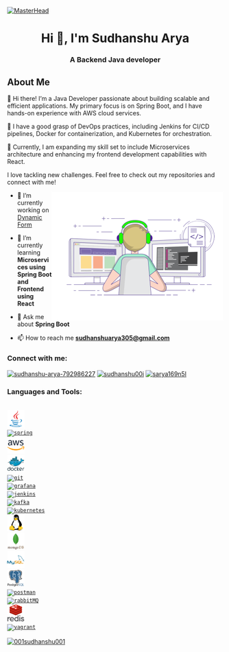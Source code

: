 [![MasterHead](https://visme.co/blog/wp-content/uploads/2019/10/animated-presentation-software-header-wide.gif)](mydevland.vercel.app)
<h1 align="center">Hi 👋, I'm Sudhanshu Arya</h1>
<h3 align="center">A Backend Java developer</h3>

## About Me
👋 Hi there! I’m a Java Developer passionate about building scalable and efficient applications. My primary focus is on Spring Boot, and I have hands-on experience with AWS cloud services.

🔧 I have a good grasp of DevOps practices, including Jenkins for CI/CD pipelines, Docker for containerization, and Kubernetes for orchestration.

🚀 Currently, I am expanding my skill set to include Microservices architecture and enhancing my frontend development capabilities with React.

I love tackling new challenges. Feel free to check out my repositories and connect with me!

<img align="right" alt="Coding" width="400" src="https://raw.githubusercontent.com/devSouvik/devSouvik/master/gif3.gif">

- 🔭 I’m currently working on [Dynamic Form](https://github.com/001sudhanshu001/DynamicForm.git)

- 🌱 I’m currently learning **Microservices using Spring Boot and Frontend using React**

- 💬 Ask me about **Spring Boot**

- 📫 How to reach me **sudhanshuarya305@gmail.com**

<h3 align="left">Connect with me:</h3>
<p align="left">
<a href="https://linkedin.com/in/sudhanshu-arya-792986227" target="blank"><img align="center" src="https://raw.githubusercontent.com/rahuldkjain/github-profile-readme-generator/master/src/images/icons/Social/linked-in-alt.svg" alt="sudhanshu-arya-792986227" height="30" width="40" /></a>
<a href="https://www.leetcode.com/sudhanshu00i" target="blank"><img align="center" src="https://raw.githubusercontent.com/rahuldkjain/github-profile-readme-generator/master/src/images/icons/Social/leet-code.svg" alt="sudhanshu00i" height="30" width="40" /></a>
<a href="https://auth.geeksforgeeks.org/user/sarya169n5l" target="blank"><img align="center" src="https://raw.githubusercontent.com/rahuldkjain/github-profile-readme-generator/master/src/images/icons/Social/geeks-for-geeks.svg" alt="sarya169n5l" height="30" width="40" /></a>
</p>

<h3 align="left">Languages and Tools:</h3>
<p align="left">

<code> <img src="https://raw.githubusercontent.com/devicons/devicon/master/icons/java/java-original.svg" alt="java" width="40" height="40"/></code> </a> <a href="https://www.jenkins.io" target="_blank" rel="noreferrer"><code> <img src="https://www.vectorlogo.zone/logos/springio/springio-icon.svg" alt="spring" width="40" height="40"/></code> </a>    <code> <img src="https://raw.githubusercontent.com/devicons/devicon/master/icons/amazonwebservices/amazonwebservices-original-wordmark.svg" alt="aws" width="40" height="40"/></code> </a>  <a href="https://aws.amazon.com" target="_blank" rel="noreferrer"> 
<code> <img src="https://raw.githubusercontent.com/devicons/devicon/master/icons/docker/docker-original-wordmark.svg" alt="docker" width="40" height="40"/></code> </a> <a href="https://git-scm.com/" target="_blank" rel="noreferrer">
<code> <img src="https://www.vectorlogo.zone/logos/git-scm/git-scm-icon.svg" alt="git" width="40" height="40"/></code> </a> <a href="https://grafana.com" target="_blank" rel="noreferrer">
<code> <img src="https://www.vectorlogo.zone/logos/grafana/grafana-icon.svg" alt="grafana" width="40" height="40"/></code> </a> <a href="https://www.java.com" target="_blank" rel="noreferrer">
<code> <img src="https://www.vectorlogo.zone/logos/jenkins/jenkins-icon.svg" alt="jenkins" width="40" height="40"/></code> </a> <a href="https://kafka.apache.org/" target="_blank" rel="noreferrer">
<code> <img src="https://www.vectorlogo.zone/logos/apache_kafka/apache_kafka-icon.svg" alt="kafka" width="40" height="40"/></code> </a> <a href="https://kubernetes.io" target="_blank" rel="noreferrer">
<code> <img src="https://www.vectorlogo.zone/logos/kubernetes/kubernetes-icon.svg" alt="kubernetes" width="40" height="40"/></code> </a> <a href="https://www.linux.org/" target="_blank" rel="noreferrer">
<code> <img src="https://raw.githubusercontent.com/devicons/devicon/master/icons/linux/linux-original.svg" alt="linux" width="40" height="40"/></code> </a><a href="https://www.mongodb.com/" target="_blank" rel="noreferrer"> 
<code> <img src="https://raw.githubusercontent.com/devicons/devicon/master/icons/mongodb/mongodb-original-wordmark.svg" alt="mongodb" width="40" height="40"/></code> </a> <a href="https://www.mysql.com/" target="_blank" rel="noreferrer"> 
<code> <img src="https://raw.githubusercontent.com/devicons/devicon/master/icons/mysql/mysql-original-wordmark.svg" alt="mysql" width="40" height="40"/></code> </a> <a href="https://www.postgresql.org" target="_blank" rel="noreferrer"> 
<code> <img src="https://raw.githubusercontent.com/devicons/devicon/master/icons/postgresql/postgresql-original-wordmark.svg" alt="postgresql" width="40" height="40"/></code> </a> <a href="https://postman.com" target="_blank" rel="noreferrer"> 
<code> <img src="https://www.vectorlogo.zone/logos/getpostman/getpostman-icon.svg" alt="postman" width="40" height="40"/></code> </a> <a href="https://www.rabbitmq.com" target="_blank" rel="noreferrer"> 
<code> <img src="https://www.vectorlogo.zone/logos/rabbitmq/rabbitmq-icon.svg" alt="rabbitMQ" width="40" height="40"/></code> </a> <a href="https://redis.io" target="_blank" rel="noreferrer">
<code> <img src="https://raw.githubusercontent.com/devicons/devicon/master/icons/redis/redis-original-wordmark.svg" alt="redis" width="40" height="40"/></code> </a> <a href="https://spring.io/" target="_blank" rel="noreferrer">
<code> <img src="https://www.vectorlogo.zone/logos/vagrantup/vagrantup-icon.svg" alt="vagrant" width="40" height="40"/></code> </a> <a href="https://www.vagrantup.com/" target="_blank" rel="noreferrer"> </p>

<!-- <p>&nbsp;<img align="center" src="https://github-readme-stats.vercel.app/api?username=001sudhanshu001&show_icons=true&locale=en" alt="001sudhanshu001" /></p> -->

<p><img align="center" src="https://github-readme-streak-stats.herokuapp.com/?user=001sudhanshu001&" alt="001sudhanshu001" /></p>

